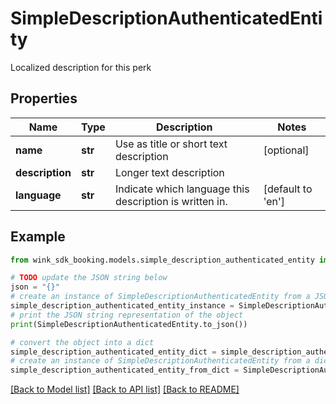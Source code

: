 # SimpleDescriptionAuthenticatedEntity

Localized description for this perk

## Properties

Name | Type | Description | Notes
------------ | ------------- | ------------- | -------------
**name** | **str** | Use as title or short text description | [optional] 
**description** | **str** | Longer text description | 
**language** | **str** | Indicate which language this description is written in. | [default to 'en']

## Example

```python
from wink_sdk_booking.models.simple_description_authenticated_entity import SimpleDescriptionAuthenticatedEntity

# TODO update the JSON string below
json = "{}"
# create an instance of SimpleDescriptionAuthenticatedEntity from a JSON string
simple_description_authenticated_entity_instance = SimpleDescriptionAuthenticatedEntity.from_json(json)
# print the JSON string representation of the object
print(SimpleDescriptionAuthenticatedEntity.to_json())

# convert the object into a dict
simple_description_authenticated_entity_dict = simple_description_authenticated_entity_instance.to_dict()
# create an instance of SimpleDescriptionAuthenticatedEntity from a dict
simple_description_authenticated_entity_from_dict = SimpleDescriptionAuthenticatedEntity.from_dict(simple_description_authenticated_entity_dict)
```
[[Back to Model list]](../README.md#documentation-for-models) [[Back to API list]](../README.md#documentation-for-api-endpoints) [[Back to README]](../README.md)


